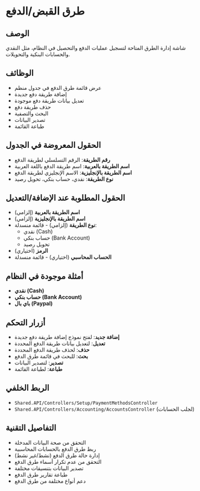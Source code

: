 # طرق القبض/الدفع

## الوصف
شاشة إدارة الطرق المتاحة لتسجيل عمليات الدفع والتحصيل في النظام، مثل النقدي والحسابات البنكية والتحويلات.

## الوظائف
- عرض قائمة طرق الدفع في جدول منظم
- إضافة طريقة دفع جديدة
- تعديل بيانات طريقة دفع موجودة
- حذف طريقة دفع
- البحث والتصفية
- تصدير البيانات
- طباعة القائمة

## الحقول المعروضة في الجدول
- **رقم الطريقة**: الرقم التسلسلي لطريقة الدفع
- **اسم الطريقة بالعربية**: اسم طريقة الدفع باللغة العربية
- **اسم الطريقة بالإنجليزية**: الاسم الإنجليزي لطريقة الدفع
- **نوع الطريقة**: نقدي، حساب بنكي، تحويل رصيد

## الحقول المطلوبة عند الإضافة/التعديل
- **اسم الطريقة بالعربية** (إلزامي)
- **اسم الطريقة بالإنجليزية** (إلزامي)
- **نوع الطريقة** (إلزامي) - قائمة منسدلة:
  - نقدي (Cash)
  - حساب بنكي (Bank Account)
  - تحويل رصيد
- **الرمز** (اختياري)
- **الحساب المحاسبي** (اختياري) - قائمة منسدلة

## أمثلة موجودة في النظام
- **نقدي (Cash)**
- **حساب بنكي (Bank Account)**
- **باي بال (Paypal)**

## أزرار التحكم
- **إضافة جديد**: لفتح نموذج إضافة طريقة دفع جديدة
- **تعديل**: لتعديل بيانات طريقة الدفع المحددة
- **حذف**: لحذف طريقة الدفع المحددة
- **بحث**: للبحث في قائمة طرق الدفع
- **تصدير**: لتصدير البيانات
- **طباعة**: لطباعة القائمة

## الربط الخلفي
- `Shared.API/Controllers/Setup/PaymentMethodsController`
- `Shared.API/Controllers/Accounting/AccountsController` (لجلب الحسابات)

## التفاصيل التقنية
- التحقق من صحة البيانات المدخلة
- ربط طرق الدفع بالحسابات المحاسبية
- إدارة حالة طرق الدفع (نشط/غير نشط)
- التحقق من عدم تكرار أسماء طرق الدفع
- تصدير البيانات بتنسيقات مختلفة
- طباعة تقارير طرق الدفع
- دعم أنواع مختلفة من طرق الدفع
